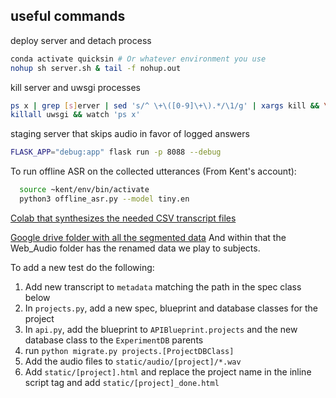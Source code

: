 ## useful commands
deploy server and detach process
```bash
conda activate quicksin # Or whatever environment you use
nohup sh server.sh & tail -f nohup.out
```
kill server and uwsgi processes
```bash
ps x | grep [s]erver | sed 's/^ \+\([0-9]\+\).*/\1/g' | xargs kill && \
killall uwsgi && watch 'ps x'
```
staging server that skips audio in favor of logged answers
```bash
FLASK_APP="debug:app" flask run -p 8088 --debug
```

To run offline ASR on the collected utterances (From Kent's account):
```bash
  source ~kent/env/bin/activate
  python3 offline_asr.py --model tiny.en
```

[Colab that synthesizes the needed CSV transcript files](
https://colab.research.google.com/drive/1EOPHV74jawtxrZSQh94Dp5AFAGFt0Pkn?usp=sharing)

[Google drive folder with all the segmented data](
https://drive.google.com/drive/folders/1-fonvIACngqKWW3msZ5w6xU1ZhPqx8HD?usp=sharing)
And within that the Web_Audio folder has the renamed data we play to subjects.

To add a new test do the following:
1) Add new transcript to `metadata` matching the path in the spec class below
2) In `projects.py`, add a new spec, blueprint and database classes for the
project
3) In `api.py`, add the blueprint to `APIBlueprint.projects` and the new
database class to the `ExperimentDB` parents
4) run `python migrate.py projects.[ProjectDBClass]`
5) Add the audio files to `static/audio/[project]/*.wav`
6) Add `static/[project].html` and replace the project name in the inline script
tag and add `static/[project]_done.html`
